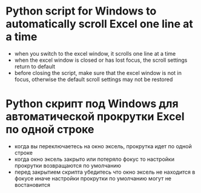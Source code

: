 # Python script for Windows to automatically scroll Excel one line at a time
- when you switch to the excel window, it scrolls one line at a time
- when the excel window is closed or has lost focus, the scroll settings return to default
- before closing the script, make sure that the excel window is not in focus, otherwise the default scroll settings may not be restored

# Python скрипт под Windows для автоматической прокрутки Excel по одной строке

- когда вы переключаетесь на окно эксель, прокрутка идет по одной строке
- когда окно эксель закрыто или потеряло фокус то настройки прокрутки возвращаются по умолчанию 
- перед закрытием скрипта убедитесь что окно эксель не находится в фокусе иначе настройки прокрутки по умолчанию могут не востановится 

